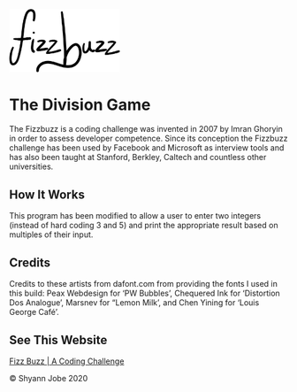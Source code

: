 <img src="/Images/fizzbuzzwriting.png" width="200">

# The Division Game

The Fizzbuzz is a coding challenge was invented in 2007 by Imran Ghoryin in order to assess developer competence. Since its conception the Fizzbuzz challenge has been used by Facebook and Microsoft as interview tools and has also been taught at Stanford, Berkley, Caltech and countless other universities.

## How It Works

This program has been modified to allow a user to enter two integers (instead of hard coding 3 and 5) and print the appropriate result based on multiples of their input.

## Credits
Credits to these artists from dafont.com from providing the fonts I used in this build: Peax Webdesign for ‘PW Bubbles’, Chequered Ink for ‘Distortion Dos Analogue’, Marsnev for “Lemon Milk’, and Chen Yining for ‘Louis George Café’.

## See This Website
[Fizz Buzz | A Coding Challenge](https://fizzbuzzsj.netlify.app)

© Shyann Jobe 2020
